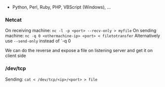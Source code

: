 
- Python, Perl, Ruby, PHP, VBScript (Windows), ...


### Netcat

On receiving machine: `nc -l -p <port> --recv-only > myfile`
On sending machine: `nc -q 0 <othermachine-ip> <port> < filetotransfer`
Alternatively use `--send-only` instead of `-q 0

We can do the reverse and expose a file on listening server and get it on client side

### /dev/tcp

Sending: `cat < /dev/tcp/<ip>/<port> > file`